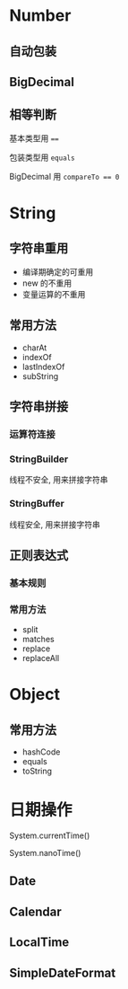 # Number

## 自动包装

## BigDecimal

## 相等判断

基本类型用 `==`

包装类型用 `equals`

BigDecimal 用 `compareTo == 0`

# String

## 字符串重用

- 编译期确定的可重用
- new 的不重用
- 变量运算的不重用

## 常用方法

- charAt
- indexOf
- lastIndexOf
- subString

## 字符串拼接

### 运算符连接

### StringBuilder

线程不安全, 用来拼接字符串

### StringBuffer

线程安全, 用来拼接字符串

## 正则表达式

### 基本规则

### 常用方法

- split
- matches
- replace
- replaceAll



# Object

## 常用方法

- hashCode
- equals
- toString



# 日期操作

System.currentTime()

System.nanoTime()

## Date

## Calendar

## LocalTime

## SimpleDateFormat



